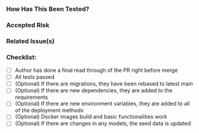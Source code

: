 <!-- Provide a brief description of the changes in this PR -->

### How Has This Been Tested?

<!-- Describe the tests you ran to verify your changes -->

### Accepted Risk

<!-- Any know risks or failure modes to point out to reviewers -->

### Related Issue(s)

<!--
If applicable, link to the issue(s) this PR addresses
You can link a pull request to an issue by using a supported keyword in the pull request's description or in a commit message. The pull request must be on the default branch.
- closes
- fixes
- resolves
-->

### Checklist:

- [ ] Author has done a final read through of the PR right before merge
- [ ] All tests passed
- [ ] (Optional) If there are migrations, they have been rebased to latest main
- [ ] (Optional) If there are new dependencies, they are added to the requirements
- [ ] (Optional) If there are new environment variables, they are added to all of the deployment methods
- [ ] (Optional) Docker images build and basic functionalities work
- [ ] (Optional) If there are changes in any models, the seed data is updated
